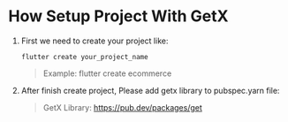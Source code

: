 # How Setup Project With GetX

1. First we need to create your project like:
     ```
   flutter create your_project_name
     ```
   > Example: flutter create ecommerce
   > 
2. After finish create project, Please add getx library to pubspec.yarn file:
   
   > GetX Library: https://pub.dev/packages/get
